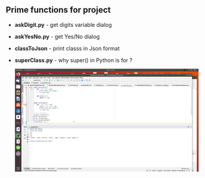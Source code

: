 ## Prime functions for project

- **askDigit.py** - get digits variable dialog
- **askYesNo.py** - get Yes/No dialog
- **classToJson** - print classs in Json format
- **superClass.py** - why super() in Python is for ?

    ![superClass.png](superClass.png)
